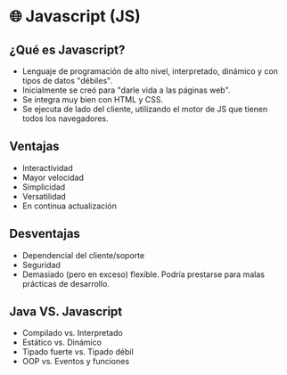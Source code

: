 # 🌐 Javascript (JS)


## ¿Qué es Javascript?
- Lenguaje de programación de alto nivel, interpretado, dinámico y con tipos de datos "débiles".
- Inicialmente se creó para "darle vida a las páginas web".
- Se integra muy bien con HTML y CSS.
- Se ejecuta de lado del cliente, utilizando el motor de JS que tienen todos los navegadores.

## Ventajas
- Interactividad
- Mayor velocidad
- Simplicidad
- Versatilidad
- En continua actualización

## Desventajas
- Dependencial del cliente/soporte
- Seguridad
- Demasiado (pero en exceso) flexible. Podría prestarse para malas prácticas de desarrollo.


## Java VS. Javascript
- Compilado vs. Interpretado
- Estático vs. Dinámico
- Tipado fuerte vs. Tipado débil
- OOP vs. Eventos y funciones
